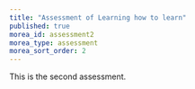 ```yaml
---
title: "Assessment of Learning how to learn"
published: true
morea_id: assessment2
morea_type: assessment
morea_sort_order: 2
---
```


This is the second assessment.